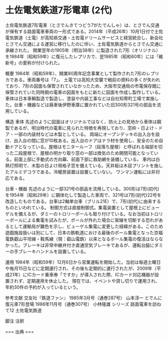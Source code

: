 # 土佐電気鉄道7形電車 (2代)

土佐電気鉄道7形電車（とさでんきてつどう7がたでんしゃ）は、とさでん交通が保有する路面電車車両の一形式である。2014年（平成26年）10月1日付で土佐電気鉄道（土電）が高知県交通・土佐電ドリームサービスと経営統合し、新会社とさでん交通による運営に移行したのに伴い、土佐電気鉄道からとさでん交通に承継された。
開業翌年の1905年（明治38年）に製造された7形（オリジナル）を1984年（昭和59年）に復元したレプリカで、翌1985年（昭和60年）には「維新号」の愛称が付けられた。

概要
1984年（昭和59年）、開業80周年記念事業として製作された7形のレプリカである。車両番号は「7」。
土電では高知大空襲で戦前の資料の多くが失われており、7形の図面も保管されていなかったため、大阪市交通局の市電保存館に保管されていた同時期の電車の図面をもとに新たに図面を作成し製作している。
車体は日本車輌製造で製造し、塗装や内装工事などは自社知寄町工場で実施した。台車・機器などは廃車後伊野車庫に置かれていた旧300形321号の部品を流用している。

構造
車体
先述のように図面はオリジナルではなく、防火上の見地から車体は鋼製であるが、明治時代の電車に見られた特徴を再現しており、窓枠・日よけ・ドア・一部の内装材などは木製としている。
両端にオープンデッキの出入台を設け、出入台の間に窓が10枚ある。出入台のドアはナラ材を使用し、安全のため自動ドアとなっている。屋根はモニタールーフ（段落ち屋根）と呼ばれる端部を切った二段屋根で、屋根の明かり取り窓の一部は換気のため開閉可能となっている。前面上部に手動式の方向幕、前面下部に救助網を装備している。
車内は白熱灯照明で、木製の日よけ用格子窓を備えている。天井板は木目プリントを施したアルミデコラである。冷暖房装置は設置していない。
ワンマン運転には非対応である。

台車・機器
先述のように一部321号の部品を流用している。300形は7形(初代)を1954年（昭和29年）に鋼体化して製造した車両で、321号は7形(初代)22号を改造したものである。台車は2軸単台車（ブリル21E）で、7形(初代)に由来するものといわれている。
制御方式は直接制御式。集電装置として屋根上にビューゲルを備えるが、ダミーのトロリーポールも取り付けている。なお当初はトロリーポールによる集電を試みたが、ポールが外れた場合に架線を切断する恐れがあるとして運輸局が難色を示し、ビューゲル集電に変更した経緯がある。このため遊戯施設扱いは別にして、日本の鉄軌道における最後のポール集電となった京福電鉄叡山平坦線・鞍馬線（現：叡山電鉄）以来となるポール集電の復活はならなかった。ブレーキは非常中継弁付き直通空気ブレーキであるが、運転台脇にダミーの手ブレーキハンドルを設置している。

運用
1984年（昭和59年）12月6日から営業運転を開始した。当初は毎週土曜日や毎月15日などに定期運行され、その後も定期的に運行されたが、2009年（平成21年）にICカード乗車券「ですか」が導入された際、ICカード対応機器が設置されず、定期運用を休止した。
現在では、イベントや貸し切りで運用され、年約30件の予約が入っているという。

参考文献
交友社『鉄道ファン』
1985年3月号（通巻287号） 山本淳一 とでんに復元車7形登場
1986年11月号（通巻307号） 小林隆雄 シリーズ 路面電車を訪ねて12 土佐電気鉄道

脚注
注釈


=== 出典 ===